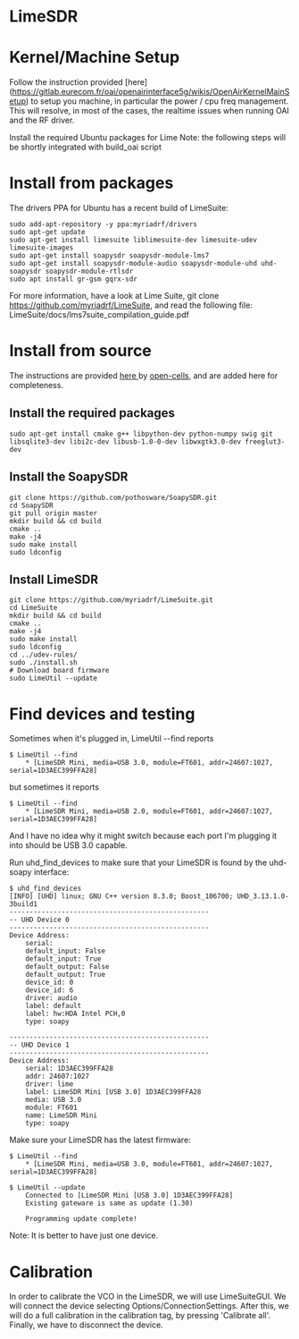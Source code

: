 # LimeSDR

# Kernel/Machine Setup

Follow the instruction provided [here] (https://gitlab.eurecom.fr/oai/openairinterface5g/wikis/OpenAirKernelMainSetup) to setup you machine, in particular the power / cpu freq management. This will resolve, in most of the cases, the realtime issues when running OAI and the RF driver.

Install the required Ubuntu packages for Lime
Note: the following steps will be shortly integrated with build_oai script

# Install from packages

The drivers PPA for Ubuntu has a recent build of LimeSuite:

    sudo add-apt-repository -y ppa:myriadrf/drivers
    sudo apt-get update
    sudo apt-get install limesuite liblimesuite-dev limesuite-udev limesuite-images
    sudo apt-get install soapysdr soapysdr-module-lms7
    sudo apt-get install soapysdr-module-audio soapysdr-module-uhd uhd-soapysdr soapysdr-module-rtlsdr
    sudo apt install gr-gsm gqrx-sdr

For more information, have a look at Lime Suite, git clone https://github.com/myriadrf/LimeSuite, and read the following file: LimeSuite/docs/lms7suite_compilation_guide.pdf

# Install from source

The instructions are provided [here
](https://open-cells.com/index.php/2017/05/10/limesdr-installation/) by [open-cells](https://open-cells.com), and are added here for completeness.

## Install the required packages

    sudo apt-get install cmake g++ libpython-dev python-numpy swig git libsqlite3-dev libi2c-dev libusb-1.0-0-dev libwxgtk3.0-dev freeglut3-dev

## Install the SoapySDR

    git clone https://github.com/pothosware/SoapySDR.git
    cd SoapySDR
    git pull origin master
    mkdir build && cd build
    cmake ..
    make -j4
    sudo make install
    sudo ldconfig

## Install LimeSDR

    git clone https://github.com/myriadrf/LimeSuite.git
    cd LimeSuite
    mkdir build && cd build
    cmake ..
    make -j4
    sudo make install
    sudo ldconfig
    cd ../udev-rules/
    sudo ./install.sh
    # Download board firmware
    sudo LimeUtil --update

# Find devices and testing

Sometimes when it's plugged in, LimeUtil --find reports

    $ LimeUtil --find
        * [LimeSDR Mini, media=USB 3.0, module=FT601, addr=24607:1027, serial=1D3AEC399FFA28]

but sometimes it reports

    $ LimeUtil --find
        * [LimeSDR Mini, media=USB 2.0, module=FT601, addr=24607:1027, serial=1D3AEC399FFA28]

And I have no idea why it might switch because each port I'm plugging it into should be USB 3.0 capable.

Run uhd_find_devices to make sure that your LimeSDR is found by the uhd-soapy interface:

    $ uhd_find_devices 
    [INFO] [UHD] linux; GNU C++ version 8.3.0; Boost_106700; UHD_3.13.1.0-3build1
    --------------------------------------------------
    -- UHD Device 0
    --------------------------------------------------
    Device Address:
        serial: 
        default_input: False
        default_input: True
        default_output: False
        default_output: True
        device_id: 0
        device_id: 6
        driver: audio
        label: default
        label: hw:HDA Intel PCH,0
        type: soapy

    --------------------------------------------------
    -- UHD Device 1
    --------------------------------------------------
    Device Address:
        serial: 1D3AEC399FFA28
        addr: 24607:1027
        driver: lime
        label: LimeSDR Mini [USB 3.0] 1D3AEC399FFA28
        media: USB 3.0
        module: FT601
        name: LimeSDR Mini
        type: soapy

Make sure your LimeSDR has the latest firmware:

    $ LimeUtil --find
        * [LimeSDR Mini, media=USB 3.0, module=FT601, addr=24607:1027, serial=1D3AEC399FFA28]

    $ LimeUtil --update
        Connected to [LimeSDR Mini [USB 3.0] 1D3AEC399FFA28]
        Existing gateware is same as update (1.30)

        Programming update complete!
        
Note: It is better to have just one device.

# Calibration

In order to calibrate the VCO in the LimeSDR, we will use LimeSuiteGUI. We will connect the device selecting Options/ConnectionSettings. After this, we will do a full calibration in the calibration tag, by pressing 'Calibrate all'. Finally, we have to disconnect the device.


